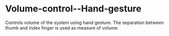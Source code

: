 # Volume-control--Hand-gesture
Controls volume of the system using hand gesture. The separation between thumb and index finger is used as measure of volume.
